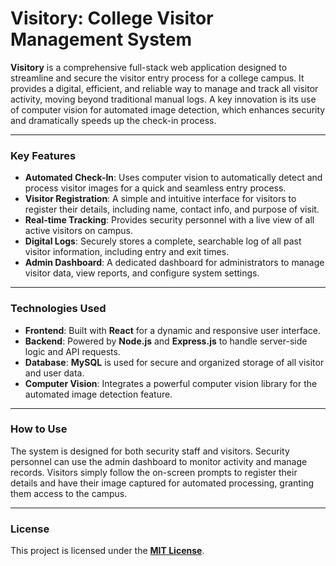 # Visitory: College Visitor Management System

**Visitory** is a comprehensive full-stack web application designed to streamline and secure the visitor entry process for a college campus. It provides a digital, efficient, and reliable way to manage and track all visitor activity, moving beyond traditional manual logs. A key innovation is its use of computer vision for automated image detection, which enhances security and dramatically speeds up the check-in process.

---

### Key Features

* **Automated Check-In**: Uses computer vision to automatically detect and process visitor images for a quick and seamless entry process.
* **Visitor Registration**: A simple and intuitive interface for visitors to register their details, including name, contact info, and purpose of visit.
* **Real-time Tracking**: Provides security personnel with a live view of all active visitors on campus.
* **Digital Logs**: Securely stores a complete, searchable log of all past visitor information, including entry and exit times.
* **Admin Dashboard**: A dedicated dashboard for administrators to manage visitor data, view reports, and configure system settings.

---

### Technologies Used

* **Frontend**: Built with **React** for a dynamic and responsive user interface.
* **Backend**: Powered by **Node.js** and **Express.js** to handle server-side logic and API requests.
* **Database**: **MySQL** is used for secure and organized storage of all visitor and user data.
* **Computer Vision**: Integrates a powerful computer vision library for the automated image detection feature.

---

### How to Use

The system is designed for both security staff and visitors. Security personnel can use the admin dashboard to monitor activity and manage records. Visitors simply follow the on-screen prompts to register their details and have their image captured for automated processing, granting them access to the campus.

---

### License

This project is licensed under the **[MIT License](LICENSE)**.
